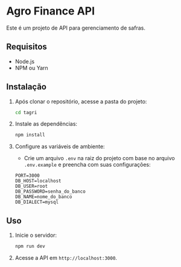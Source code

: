 # Agro Finance API

Este é um projeto de API para gerenciamento de safras.

## Requisitos

- Node.js
- NPM ou Yarn

## Instalação

1. Após clonar o repositório, acesse a pasta do projeto:

   ```sh
   cd tagri
   ```

2. Instale as dependências:

   ```sh
   npm install
   ```

3. Configure as variáveis de ambiente:
   - Crie um arquivo `.env` na raiz do projeto com base no arquivo `.env.example` e preencha com suas configurações:
   ```env
   PORT=3000
   DB_HOST=localhost
   DB_USER=root
   DB_PASSWORD=senha_do_banco
   DB_NAME=nome_do_banco
   DB_DIALECT=mysql
   ```

## Uso

1. Inicie o servidor:

   ```sh
   npm run dev
   ```

2. Acesse a API em `http://localhost:3000`.
